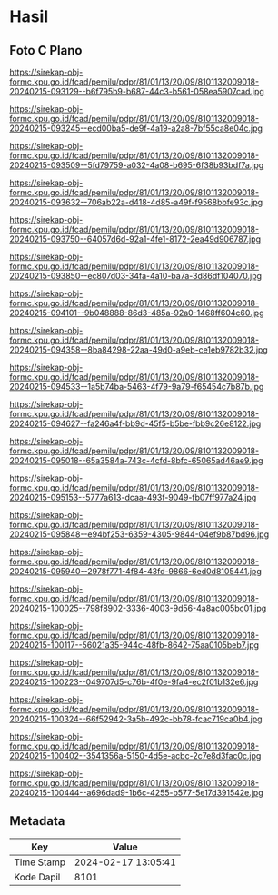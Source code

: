 # Hasil

## Foto C Plano

https://sirekap-obj-formc.kpu.go.id/fcad/pemilu/pdpr/81/01/13/20/09/8101132009018-20240215-093129--b6f795b9-b687-44c3-b561-058ea5907cad.jpg

https://sirekap-obj-formc.kpu.go.id/fcad/pemilu/pdpr/81/01/13/20/09/8101132009018-20240215-093245--ecd00ba5-de9f-4a19-a2a8-7bf55ca8e04c.jpg

https://sirekap-obj-formc.kpu.go.id/fcad/pemilu/pdpr/81/01/13/20/09/8101132009018-20240215-093509--5fd79759-a032-4a08-b695-6f38b93bdf7a.jpg

https://sirekap-obj-formc.kpu.go.id/fcad/pemilu/pdpr/81/01/13/20/09/8101132009018-20240215-093632--706ab22a-d418-4d85-a49f-f9568bbfe93c.jpg

https://sirekap-obj-formc.kpu.go.id/fcad/pemilu/pdpr/81/01/13/20/09/8101132009018-20240215-093750--64057d6d-92a1-4fe1-8172-2ea49d906787.jpg

https://sirekap-obj-formc.kpu.go.id/fcad/pemilu/pdpr/81/01/13/20/09/8101132009018-20240215-093850--ec807d03-34fa-4a10-ba7a-3d86df104070.jpg

https://sirekap-obj-formc.kpu.go.id/fcad/pemilu/pdpr/81/01/13/20/09/8101132009018-20240215-094101--9b048888-86d3-485a-92a0-1468ff604c60.jpg

https://sirekap-obj-formc.kpu.go.id/fcad/pemilu/pdpr/81/01/13/20/09/8101132009018-20240215-094358--8ba84298-22aa-49d0-a9eb-ce1eb9782b32.jpg

https://sirekap-obj-formc.kpu.go.id/fcad/pemilu/pdpr/81/01/13/20/09/8101132009018-20240215-094533--1a5b74ba-5463-4f79-9a79-f65454c7b87b.jpg

https://sirekap-obj-formc.kpu.go.id/fcad/pemilu/pdpr/81/01/13/20/09/8101132009018-20240215-094627--fa246a4f-bb9d-45f5-b5be-fbb9c26e8122.jpg

https://sirekap-obj-formc.kpu.go.id/fcad/pemilu/pdpr/81/01/13/20/09/8101132009018-20240215-095018--65a3584a-743c-4cfd-8bfc-65065ad46ae9.jpg

https://sirekap-obj-formc.kpu.go.id/fcad/pemilu/pdpr/81/01/13/20/09/8101132009018-20240215-095153--5777a613-dcaa-493f-9049-fb07ff977a24.jpg

https://sirekap-obj-formc.kpu.go.id/fcad/pemilu/pdpr/81/01/13/20/09/8101132009018-20240215-095848--e94bf253-6359-4305-9844-04ef9b87bd96.jpg

https://sirekap-obj-formc.kpu.go.id/fcad/pemilu/pdpr/81/01/13/20/09/8101132009018-20240215-095940--2978f771-4f84-43fd-9866-6ed0d8105441.jpg

https://sirekap-obj-formc.kpu.go.id/fcad/pemilu/pdpr/81/01/13/20/09/8101132009018-20240215-100025--798f8902-3336-4003-9d56-4a8ac005bc01.jpg

https://sirekap-obj-formc.kpu.go.id/fcad/pemilu/pdpr/81/01/13/20/09/8101132009018-20240215-100117--56021a35-944c-48fb-8642-75aa0105beb7.jpg

https://sirekap-obj-formc.kpu.go.id/fcad/pemilu/pdpr/81/01/13/20/09/8101132009018-20240215-100223--049707d5-c76b-4f0e-9fa4-ec2f01b132e6.jpg

https://sirekap-obj-formc.kpu.go.id/fcad/pemilu/pdpr/81/01/13/20/09/8101132009018-20240215-100324--66f52942-3a5b-492c-bb78-fcac719ca0b4.jpg

https://sirekap-obj-formc.kpu.go.id/fcad/pemilu/pdpr/81/01/13/20/09/8101132009018-20240215-100402--3541356a-5150-4d5e-acbc-2c7e8d3fac0c.jpg

https://sirekap-obj-formc.kpu.go.id/fcad/pemilu/pdpr/81/01/13/20/09/8101132009018-20240215-100444--a696dad9-1b6c-4255-b577-5e17d391542e.jpg


## Metadata

| Key        | Value               |
| ---------- | ------------------- |
| Time Stamp | 2024-02-17 13:05:41 |
| Kode Dapil | 8101                |



